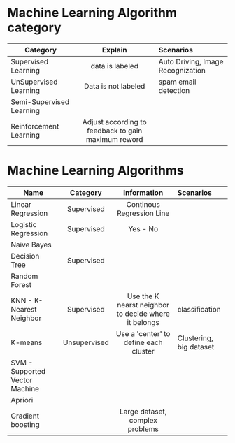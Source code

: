 
# Machine Learning Algorithm category

| Category        |  Explain  | Scenarios           |
| ------------- |:-------------:|:----------|
| Supervised Learning | data is labeled | Auto Driving, Image Recognization |
| UnSupervised Learning | Data is not labeled | spam email detection |
| Semi-Supervised Learning |  |  |
| Reinforcement Learning | Adjust according to feedback to gain maximum reword |  |


# Machine Learning Algorithms
| Name        |  Category  | Information | Scenarios           |
| ------------- |:-------------:|:-------------:|:-----|
| Linear Regression | Supervised | Continous Regression Line |
| Logistic Regression | Supervised | Yes - No |
| Naive Bayes |  | |
| Decision Tree | Supervised |
| Random Forest |  | 
| KNN - K-Nearest Neighbor | Supervised | Use the K nearst neighbor to decide where it belongs | classification |
| K-means | Unsupervised | Use a 'center' to define each cluster | Clustering, big dataset |
| SVM - Supported Vector Machine | |
| Apriori| | |
| Gradient boosting | | Large dataset,  complex problems |